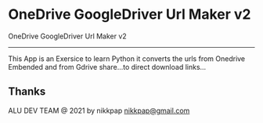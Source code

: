 # OneDrive GoogleDriver Url Maker v2
OneDrive GoogleDriver Url Maker v2


-----------------------------------------------------------------------------------------
This App is an Exersice to learn Python it converts the urls from Onedrive Embended 
and from Gdrive share...to direct download links...

Thanks
------------------------------------------------------------------------------------------


ALU DEV TEAM @ 2021 by nikkpap
     nikkpap@gmail.com
